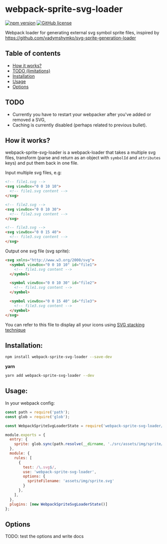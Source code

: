 # webpack-sprite-svg-loader

[![npm version](https://img.shields.io/npm/v/@nerdsandcompany/webpack-sprite-svg-loader)](https://www.npmjs.com/package/@nerdsandcompany/webpack-sprite-svg-loader)
[![GitHub license](https://img.shields.io/badge/license-MIT-blue.svg)](https://github.com/nerds-and-company/webpack-sprite-svg-loader/blob/master/LICENSE)

Webpack loader for generating external svg symbol sprite files, inspired by https://github.com/vadymshymko/svg-sprite-generation-loader

## Table of contents

- [How it works?](#how-it-works)
- [TODO (limitations)](#todo)
- [Installation](#installation)
- [Usage](#usage)
- [Options](#options)

## TODO

- Currently you have to restart your webpacker after you've added or removed a SVG,
- Caching is currently disabled (perhaps related to previous bullet).

## How it works?

webpack-sprite-svg-loader is a webpack-loader that takes a multiple svg files, transform (parse and return as an object with `symbolId` and `attributes` keys) and put them back in one file.

Input multiple svg files, e.g:

```html
<!-- file1.svg -->
<svg viewBox="0 0 10 10">
  <!-- file1.svg content -->
</svg>

<!-- file2.svg -->
<svg viewBox="0 0 10 30">
  <!-- file2.svg content -->
</svg>

<!-- file3.svg -->
<svg viewBox="0 0 15 40">
  <!-- file3.svg content -->
</svg>
```

Output one svg file (svg sprite):

```html
<svg xmlns="http://www.w3.org/2000/svg">
  <symbol viewBox="0 0 10 10" id="file1">
    <!-- file1.svg content -->
  </symbol>

  <symbol viewBox="0 0 10 30" id="file2">
    <!-- file1.svg content -->
  </symbol>

  <symbol viewBox="0 0 15 40" id="file3">
    <!-- file3.svg content -->
  </symbol>
</svg>
```

You can refer to this file to display all your icons using [SVG stacking technique](https://css-tricks.com/svg-fragment-identifiers-work/#article-header-id-4)

## Installation:

```bash
npm install webpack-sprite-svg-loader --save-dev
```

**yarn**

```bash
yarn add webpack-sprite-svg-loader --dev
```

## Usage:

In your webpack config:

```javascript
const path = require('path');
const glob = require('glob');

const WebpackSpriteSvgLoaderState = require('webpack-sprite-svg-loader/src/plugin.js');

module.exports = {
  entry: {
    sprite: glob.sync(path.resolve(__dirname, './src/assets/img/sprite/**/*.svg'))
  },
  module: {
    rules: [
      {
        test: /\.svg$/,
        use: 'webpack-sprite-svg-loader',
        options: {
          spriteFilename: 'assets/img/sprite.svg'
        }
      },
    ],
  },
  plugins: [new WebpackSpriteSvgLoaderState()]
};
```

## Options

TODO: test the options and write docs
